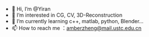 - 👋 Hi, I’m @Yiran
- 👀 I’m interested in CG, CV, 3D-Reconstruction
- 🌱 I’m currently learning c++, matlab, python, Blender...
- 📫 How to reach me ：amberzheng@mail.ustc.edu.cn

<!---
AmberHeart/AmberHeart is a ✨ special ✨ repository because its `README.md` (this file) appears on your GitHub profile.
You can click the Preview link to take a look at your changes.
--->
